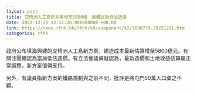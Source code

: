 ```yaml
---
layout: post
title: 交椅洲人工島新方案增至5800億　團體認為低估造價
date: 2022-12-21 12:12:26.000000000 +08:00
link: https://news.rthk.hk/rthk/ch/component/k2/1680779-20221221.htm
categories: rthk
---
```


政府公布填海興建的交椅洲人工島新方案，建造成本最新估算增至5800億元。有關注團體認為當局低估造價。有立法會議員就認為，最新造價和土地收益估算屬正常調整，新方案值得支持。

另外，有議員指新方案的鐵路規劃與之前不同，批評是將屯門50萬人口棄之不顧。
